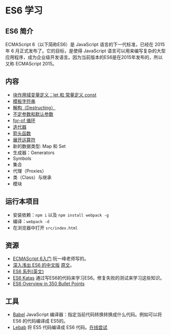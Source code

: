 # ES6 学习
## ES6 简介
ECMAScript 6（以下简称ES6）是 JavaScript 语言的下一代标准，已经在 2015 年 6 月正式发布了。它的目标，是使得 JavaScript 语言可以用来编写复杂的大型应用程序，成为企业级开发语言。因为当前版本的ES6是在2015年发布的，所以又称 ECMAScript 2015。

## 内容
* [块作用域变量定义：let 和 常量定义 const](src/let-and-const)
* [模板字符串](src/template-string)
* [解构（Destructing）](src/destructing)
* [不定参数和默认参数](src/rest-parameters-and-defaults)
* [for-of 循环](src/for-of)
* [迭代器](src/iterator)
* [箭头函数](src/arrow-function)
* [展开运算符](https://developer.mozilla.org/zh-CN/docs/Web/JavaScript/Reference/Operators/Spread_operator)
* 新的数据类型: Map 和 Set
* 生成器：Generators
* Symbols
* 集合
* 代理（Proxies）
* 类（Class）与继承
* 模块

## 运行本项目
* 安装依赖：`npm i` 以及 `npm install webpack -g`
* 编译：`webpack -d`
* 在浏览器中打开 `src/index.html`

## 资源
* [ECMAScript 6入门](http://es6.ruanyifeng.com/) 阮一峰老师写的。
* [深入浅出 ES6 的中文版](http://www.infoq.com/cn/es6-in-depth/) [原文](https://hacks.mozilla.org/category/es6-in-depth/)。
* [ES6 系列(英文)](https://ponyfoo.com/articles/tagged/es6)
* [ES6 Katas](http://es6katas.org/) 通过写ES6的代码来学习ES6。修复失败的测试来学习这些知识。
* [ES6 Overview in 350 Bullet Points](https://ponyfoo.com/articles/es6)

## 工具
* [Babel](http://babeljs.io/) JavaScript 编译器：指定当前代码转换转换成什么代码。例如可以将 ES6 的代码编译成 ES5的。
* [Lebab](http://lebab.io/) 将 ES5 代码编译成 ES6 代码。[在线尝试](http://lebab.io/try-it)
